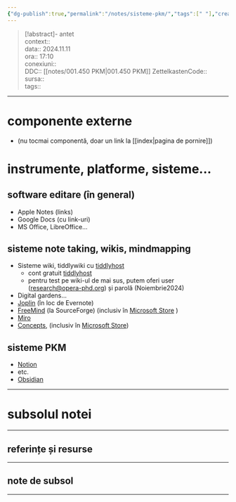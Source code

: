```yaml
---
{"dg-publish":true,"permalink":"/notes/sisteme-pkm/","tags":[" "],"created":"2024-12-28T15:39:10.087+02:00","updated":"2024-12-29T19:03:12.379+02:00"}
---
```


> [!abstract]- antet  
> context::  
> data:: 2024.11.11  
> ora:: 17:10  
> conexiuni::  
> DDC::  [[notes/001.450 PKM\|001.450 PKM]]
> ZettelkastenCode::  
> sursa::  
> tags::  


---

# componente externe  
- (nu tocmai componentă, doar un link la  [[index\|pagina de pornire]])  
# instrumente, platforme, sisteme...  
## software editare (în general)
- Apple Notes (links)
- Google Docs (cu link-uri)
- MS Office, LibreOffice...
## sisteme note taking, wikis, mindmapping  
- Sisteme wiki, tiddlywiki cu [tiddlyhost](https://opera.tiddlyhost.com/)
	- cont gratuit [tiddlyhost](https://tiddlyhost.com/)
	- pentru test pe wiki-ul de mai sus, putem oferi user (research@opera-phd.org) și parolă (Noiembrie2024)
- Digital gardens...
- [Joplin](https://joplinapp.org/) (în loc de Evernote)
- [FreeMind](https://sourceforge.net/projects/freemind/) (la SourceForge) (inclusiv în [Microsoft Store](https://apps.microsoft.com/detail/9nj0r2c43f8d?hl=en-us&gl=US) )
- [Miro](https://miro.com/)
- [Concepts](https://concepts.app/en/), (inclusiv în [Microsoft Store](https://apps.microsoft.com/detail/9ngqm8fph9wq?launch=true&mode=full&hl=en-us&gl=ro&ocid=bingwebsearch))
## sisteme PKM  
- [Notion](https://www.notion.so)
- etc.
- [Obsidian](https://obsidian.md/)


---
# subsolul notei
---
## referințe și resurse


---
## note de subsol
---


